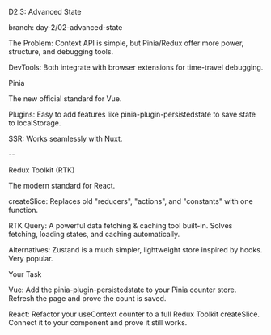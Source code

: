 D2.3: Advanced State

branch: day-2/02-advanced-state

The Problem: Context API is simple, but Pinia/Redux offer more power, structure, and debugging tools.

DevTools: Both integrate with browser extensions for time-travel debugging.

Pinia

The new official standard for Vue.

Plugins: Easy to add features like pinia-plugin-persistedstate to save state to localStorage.

SSR: Works seamlessly with Nuxt.

--

Redux Toolkit (RTK)

The modern standard for React.

createSlice: Replaces old "reducers", "actions", and "constants" with one function.

RTK Query: A powerful data fetching & caching tool built-in. Solves fetching, loading states, and caching automatically.

Alternatives: Zustand is a much simpler, lightweight store inspired by hooks. Very popular.

Your Task

Vue: Add the pinia-plugin-persistedstate to your Pinia counter store. Refresh the page and prove the count is saved.

React: Refactor your useContext counter to a full Redux Toolkit createSlice. Connect it to your component and prove it still works.
